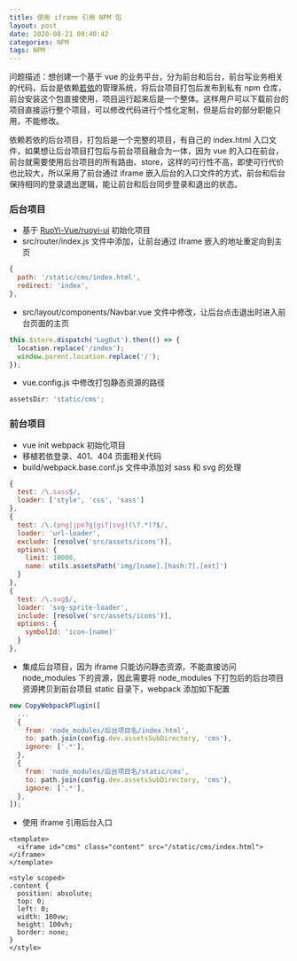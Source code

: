 ```yaml
---
title: 使用 iframe 引用 NPM 包
layout: post
date: 2020-08-21 09:40:42
categories: NPM
tags: NPM
---
```


问题描述：想创建一个基于 vue 的业务平台，分为前台和后台，前台写业务相关的代码，后台是依赖[若依](https://ruoyi.vip/)的管理系统，将后台项目打包后发布到私有 npm 仓库，前台安装这个包直接使用，项目运行起来后是一个整体。这样用户可以下载前台的项目直接运行整个项目，可以修改代码进行个性化定制，但是后台的部分职能只用，不能修改。

依赖若依的后台项目，打包后是一个完整的项目，有自己的 index.html 入口文件，如果想让后台项目打包后与前台项目融合为一体，因为 vue 的入口在前台，前台就需要使用后台项目的所有路由、store，这样的可行性不高，即使可行代价也比较大，所以采用了前台通过 iframe 嵌入后台的入口文件的方式，前台和后台保持相同的登录退出逻辑，能让前台和后台同步登录和退出的状态。

### 后台项目

- 基于 [RuoYi-Vue/ruoyi-ui](https://gitee.com/y_project/RuoYi-Vue) 初始化项目
- src/router/index.js 文件中添加，让前台通过 iframe 嵌入的地址重定向到主页

```js
{
  path: '/static/cms/index.html',
  redirect: 'index',
},
```

- src/layout/components/Navbar.vue 文件中修改，让后台点击退出时进入前台页面的主页

```js
this.$store.dispatch('LogOut').then(() => {
  location.replace('/index');
  window.parent.location.replace('/');
});
```

- vue.config.js 中修改打包静态资源的路径

```js
assetsDir: 'static/cms';
```

### 前台项目

- vue init webpack 初始化项目
- 移植若依登录、401、404 页面相关代码
- build/webpack.base.conf.js 文件中添加对 sass 和 svg 的处理

```js
{
  test: /\.sass$/,
  loader: ['style', 'css', 'sass']
},
{
  test: /\.(png|jpe?g|gif|svg)(\?.*)?$/,
  loader: 'url-loader',
  exclude: [resolve('src/assets/icons')],
  options: {
    limit: 10000,
    name: utils.assetsPath('img/[name].[hash:7].[ext]')
  }
},
{
  test: /\.svg$/,
  loader: 'svg-sprite-loader',
  include: [resolve('src/assets/icons')],
  options: {
    symbolId: 'icon-[name]'
  }
},
```

- 集成后台项目，因为 iframe 只能访问静态资源，不能直接访问 node_modules 下的资源，因此需要将 node_modules 下打包后的后台项目资源拷贝到前台项目 static 目录下，webpack 添加如下配置

```js
new CopyWebpackPlugin([
  ...
  {
    from: 'node_modules/后台项目名/index.html',
    to: path.join(config.dev.assetsSubDirectory, 'cms'),
    ignore: ['.*'],
  },
  {
    from: 'node_modules/后台项目名/static/cms',
    to: path.join(config.dev.assetsSubDirectory, 'cms'),
    ignore: ['.*'],
  },
]);
```

- 使用 iframe 引用后台入口

```vue
<template>
  <iframe id="cms" class="content" src="/static/cms/index.html"></iframe>
</template>

<style scoped>
.content {
  position: absolute;
  top: 0;
  left: 0;
  width: 100vw;
  height: 100vh;
  border: none;
}
</style>
```
